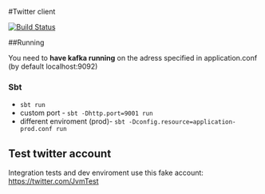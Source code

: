 #Twitter client

[![Build Status](https://travis-ci.org/jvm-bloggers/jvm-bloggers-twitter-client.svg?branch=master)](https://travis-ci.org/jvm-bloggers/jvm-bloggers-twitter-client)

##Running

You need to **have kafka running** on the adress specified in application.conf (by default localhost:9092)

### Sbt 
 * `sbt run`
 * custom port - `sbt -Dhttp.port=9001 run`
 * different enviroment (prod)- `sbt -Dconfig.resource=application-prod.conf run`
 
## Test twitter account

Integration tests and dev enviroment use this fake account:
https://twitter.com/JvmTest
